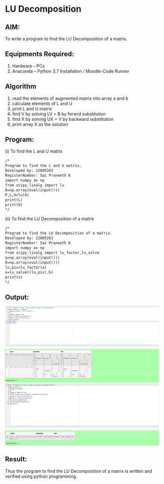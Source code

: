 # LU Decomposition 

## AIM:
To write a program to find the LU Decomposition of a matrix.

## Equipments Required:
1. Hardware – PCs
2. Anaconda – Python 3.7 Installation / Moodle-Code Runner

## Algorithm
1. read the elements of augmented matrix into array a and b
2. calculate elements of L and U
3. print L and U matrix
4. find V by solving LV = B by forwrd substitution
5. find X by solving UX = V by backward substitution
6. print array X as the solution 

## Program:
(i) To find the L and U matrix
```
/*
Program to find the L and U matrix.
Developed by: 22005263
RegisterNumber: Sai Praneeth K
import numpy as np
from scipy.linalg import lu
A=np.array(eval(input()))
P,L,U=lu(A)
print(L)
print(U)
*/
```
(ii) To find the LU Decomposition of a matrix
```
/*
Program to find the LU Decomposition of a matrix.
Developed by: 22005263
RegisterNumber: Sai Praneeth K
import numpy as np
from scipy.linalg import lu_factor,lu_solve
a=np.array(eval(input()))
b=np.array(eval(input()))
lu,piv=lu_factor(a)
x=lu_solve((lu,piv),b)
print(x)
*/
```

## Output:
![MODEL](/lu(1).png)
![MODEL](/lu(2).png)

## Result:
Thus the program to find the LU Decomposition of a matrix is written and verified using python programming.

